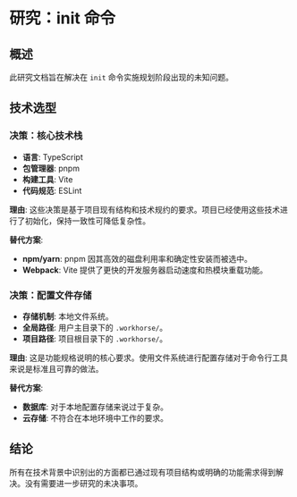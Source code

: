 # 研究：init 命令

## 概述
此研究文档旨在解决在 `init` 命令实施规划阶段出现的未知问题。

## 技术选型

### 决策：核心技术栈
- **语言**: TypeScript
- **包管理器**: pnpm
- **构建工具**: Vite
- **代码规范**: ESLint

**理由**:
这些决策是基于项目现有结构和技术规约的要求。项目已经使用这些技术进行了初始化，保持一致性可降低复杂性。

**替代方案**:
- **npm/yarn**: pnpm 因其高效的磁盘利用率和确定性安装而被选中。
- **Webpack**: Vite 提供了更快的开发服务器启动速度和热模块重载功能。

### 决策：配置文件存储
- **存储机制**: 本地文件系统。
- **全局路径**: 用户主目录下的 `.workhorse/`。
- **项目路径**: 项目根目录下的 `.workhorse/`。

**理由**:
这是功能规格说明的核心要求。使用文件系统进行配置存储对于命令行工具来说是标准且可靠的做法。

**替代方案**:
- **数据库**: 对于本地配置存储来说过于复杂。
- **云存储**: 不符合在本地环境中工作的要求。

## 结论
所有在技术背景中识别出的方面都已通过现有项目结构或明确的功能需求得到解决。没有需要进一步研究的未决事项。
